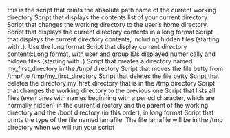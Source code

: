 this is the script that prints the absolute path name of the current working directory
Script that displays the contents list of your current directory.
Script that changes the working directory to the user’s home directory.
Script that displays the current directory contents in a long format
Script that displays the current directory contents, including hidden files (starting with .). Use the long format
Script that display current directory contents:Long format, with user and group IDs displayed numerically and hidden files (starting with .)
Script that creates a directory named my_first_directory in the /tmp/ directory
Script that moves the file betty from /tmp/ to /tmp/my_first_directory
Script that deletes the file betty
Script that deletes the directory my_first_directory that is in the /tmp directory
Script that changes the working directory to the previous one
Script that lists all files (even ones with names beginning with a period character, which are normally hidden) in the current directory and the parent of the working directory and the /boot directory (in this order), in long format
Script that prints the type of the file named iamafile. The file iamafile will be in the /tmp directory when we will run your script
